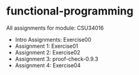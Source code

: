 # functional-programming

All assignments for module: CSU34016
- Intro Assignments: Exercise00
- Assignment 1: Exercise01
- Assignment 2: Exercise02
- Assignment 3: proof-check-0.9.3
- Assignment 4: Exercise04
